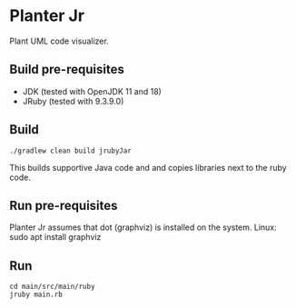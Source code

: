 # Planter Jr
Plant UML code visualizer.

## Build pre-requisites

- JDK (tested with OpenJDK 11 and 18)
- JRuby (tested with 9.3.9.0)

## Build

```
./gradlew clean build jrubyJar
```

This builds supportive Java code and and copies libraries next to the ruby code.

## Run pre-requisites
Planter Jr assumes that dot (graphviz) is installed on the system.
Linux:
sudo apt install graphviz

## Run

```
cd main/src/main/ruby
jruby main.rb
```
